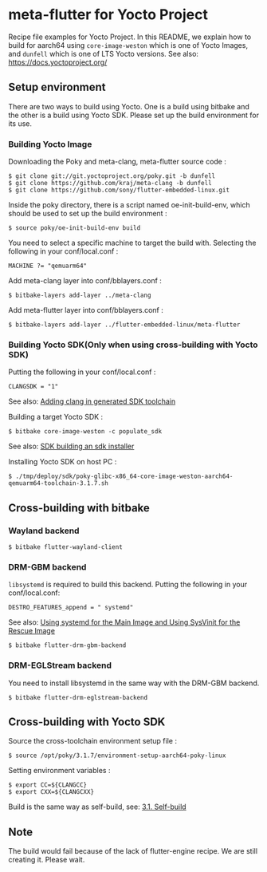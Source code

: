 # meta-flutter for Yocto Project
Recipe file examples for Yocto Project. In this README, we explain how to build for aarch64 using `core-image-weston` which is one of Yocto Images, and `dunfell` which is one of LTS Yocto versions. See also: https://docs.yoctoproject.org/


## Setup environment
There are two ways to build using Yocto. One is a build using bitbake and the other is a build using Yocto SDK. Please set up the build environment for its use.

### Building Yocto Image
Downloading the Poky and meta-clang, meta-flutter source code :
```Shell
$ git clone git://git.yoctoproject.org/poky.git -b dunfell
$ git clone https://github.com/kraj/meta-clang -b dunfell
$ git clone https://github.com/sony/flutter-embedded-linux.git
```

Inside the poky directory, there is a script named oe-init-build-env, which should be used to set up the build environment :
```Shell
$ source poky/oe-init-build-env build
```

You need to select a specific machine to target the build with. Selecting the following in your conf/local.conf :
```
MACHINE ?= "qemuarm64"
```

Add meta-clang layer into conf/bblayers.conf :
```Shell
$ bitbake-layers add-layer ../meta-clang
```

Add meta-flutter layer into conf/bblayers.conf :
```Shell
$ bitbake-layers add-layer ../flutter-embedded-linux/meta-flutter
```

### Building Yocto SDK(Only when using cross-building with Yocto SDK)
Putting the following in your conf/local.conf :
```
CLANGSDK = "1"
```
See also: [Adding clang in generated SDK toolchain](https://github.com/kraj/meta-clang/blob/master/README.md#adding-clang-in-generated-sdk-toolchain)

Building a target Yocto SDK :
```Shell
$ bitbake core-image-weston -c populate_sdk
```
See also: [SDK building an sdk installer](https://www.yoctoproject.org/docs/2.1/sdk-manual/sdk-manual.html#sdk-building-an-sdk-installer)

Installing Yocto SDK on host PC :
```Shell
$ ./tmp/deploy/sdk/poky-glibc-x86_64-core-image-weston-aarch64-qemuarm64-toolchain-3.1.7.sh
```


## Cross-building with bitbake

### Wayland backend
```Shell
$ bitbake flutter-wayland-client
```

### DRM-GBM backend
`libsystemd` is required to build this backend. Putting the following in your conf/local.conf: 
```
DESTRO_FEATURES_append = " systemd"
```
See also: [Using systemd for the Main Image and Using SysVinit for the Rescue Image](https://www.yoctoproject.org/docs/current/mega-manual/mega-manual.html#using-systemd-for-the-main-image-and-using-sysvinit-for-the-rescue-image)

```Shell
$ bitbake flutter-drm-gbm-backend
```

### DRM-EGLStream backend
You need to install libsystemd in the same way with the DRM-GBM backend.

```Shell
$ bitbake flutter-drm-eglstream-backend
```

## Cross-building with Yocto SDK
Source the cross-toolchain environment setup file :
```Shell
$ source /opt/poky/3.1.7/environment-setup-aarch64-poky-linux
```

Setting environment variables :
```Shell
$ export CC=${CLANGCC}
$ export CXX=${CLANGCXX}
```

Build is the same way as self-build, see: [3.1. Self-build](../doc/README.md)


## Note
The build would fail because of the lack of flutter-engine recipe. We are still creating it. Please wait.  
